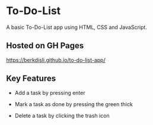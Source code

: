 # To-Do-List

A basic To-Do-List app using HTML, CSS and JavaScript.

## Hosted on GH Pages

https://berkdisli.github.io/to-do-list-app/

## Key Features

* Add a task by pressing enter

* Mark a task as done by pressing the green thick

* Delete a task by clicking the trash icon